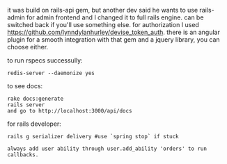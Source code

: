 
it was build on rails-api gem, but another dev said he wants to use rails-admin for admin frontend and I changed it to full rails engine. can be switched back if you'll use something else.
for authorization I used https://github.com/lynndylanhurley/devise_token_auth.
there is an angular plugin for a smooth integration with that gem and a jquery library, you can choose either.



to run rspecs successully:

	redis-server --daemonize yes 



to see docs:

	rake docs:generate 
	rails server
	and go to http://localhost:3000/api/docs


for rails developer:

	rails g serializer delivery #use `spring stop` if stuck

	always add user ability through user.add_ability 'orders' to run callbacks.



